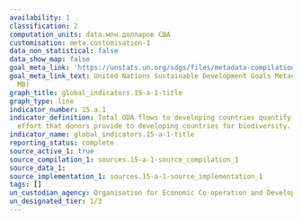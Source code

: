 ```yaml
---
availability: 1
classification: 2
computation_units: data.млн.долларов США
customisation: meta.customisation-1
data_non_statistical: false
data_show_map: false
goal_meta_link: 'https://unstats.un.org/sdgs/files/metadata-compilation/Metadata-Goal-15.pdf '
goal_meta_link_text: United Nations Sustainable Development Goals Metadata (PDF 4.0
  MB)
graph_title: global_indicators.15-a-1-title
graph_type: line
indicator_number: 15.a.1
indicator_definition: Total ODA flows to developing countries quantify the public
  effort that donors provide to developing countries for biodiversity.
indicator_name: global_indicators.15-a-1-title
reporting_status: complete
source_active_1: true
source_compilation_1: sources.15-a-1-source_compilation_1
source_data_1:
source_implementation_1: sources.15-a-1-source_implementation_1
tags: []
un_custodian_agency: Organisation for Economic Co-operation and Development (OECD)
un_designated_tier: 1/3
---
```

